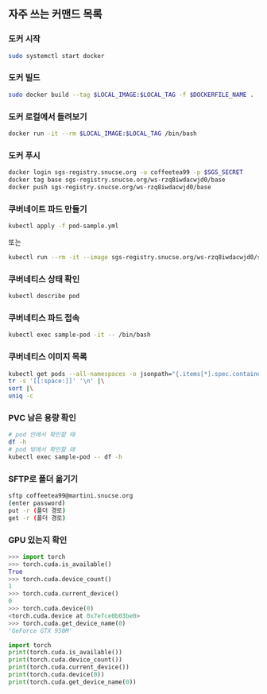 ## 자주 쓰는 커맨드 목록

### 도커 시작
```sh
sudo systemctl start docker
```

### 도커 빌드
```sh
sudo docker build --tag $LOCAL_IMAGE:$LOCAL_TAG -f $DOCKERFILE_NAME .
```

### 도커 로컬에서 돌려보기
```sh
docker run -it --rm $LOCAL_IMAGE:$LOCAL_TAG /bin/bash
```

### 도커 푸시
```sh
docker login sgs-registry.snucse.org -u coffeetea99 -p $SGS_SECRET
docker tag base sgs-registry.snucse.org/ws-rzq8iwdacwjd0/base
docker push sgs-registry.snucse.org/ws-rzq8iwdacwjd0/base
```

### 쿠버네이트 파드 만들기
```sh
kubectl apply -f pod-sample.yml  
```
또는  
```sh
kubectl run --rm -it --image sgs-registry.snucse.org/ws-rzq8iwdacwjd0/some/$REMOTE_IMAGE:$REMOTE_TAG temp-pod -- /bin/bash
```

### 쿠버네티스 상태 확인
```sh
kubectl describe pod
```

### 쿠버네티스 파드 접속
```sh
kubectl exec sample-pod -it -- /bin/bash
```

### 쿠버네티스 이미지 목록
```sh
kubectl get pods --all-namespaces -o jsonpath="{.items[*].spec.containers[*].image}" |\
tr -s '[[:space:]]' '\n' |\
sort |\
uniq -c
```

### PVC 남은 용량 확인
```sh
# pod 안에서 확인할 때
df -h
# pod 밖에서 확인할 때
kubectl exec sample-pod -- df -h
```

### SFTP로 폴더 옮기기
```sh
sftp coffeetea99@martini.snucse.org
(enter password)
put -r (폴더 경로)
get -r (폴더 경로)
```

### GPU 있는지 확인
```py
>>> import torch
>>> torch.cuda.is_available()
True
>>> torch.cuda.device_count()
1
>>> torch.cuda.current_device()
0
>>> torch.cuda.device(0)
<torch.cuda.device at 0x7efce0b03be0>
>>> torch.cuda.get_device_name(0)
'GeForce GTX 950M'
```

```py
import torch
print(torch.cuda.is_available())
print(torch.cuda.device_count())
print(torch.cuda.current_device())
print(torch.cuda.device(0))
print(torch.cuda.get_device_name(0))
```

